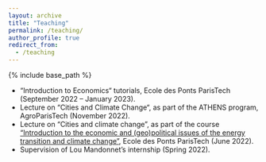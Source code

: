 ```yaml
---
layout: archive
title: "Teaching"
permalink: /teaching/
author_profile: true
redirect_from:
  - /teaching
---
```


{% include base_path %}

* “Introduction to Economics“ tutorials, Ecole des Ponts ParisTech (September 2022 – January 2023).
* Lecture on “Cities and Climate Change“, as part of the ATHENS program, AgroParisTech (November 2022).
* Lecture on “Cities and climate change”, as part of the course [“Introduction to the economic and (geo)political issues of the energy transition and climate change”](https://www.vincentviguie.com/courses/enpc_energie_climat/), Ecole des Ponts ParisTech (June 2022).
* Supervision of Lou Mandonnet’s internship (Spring 2022).
